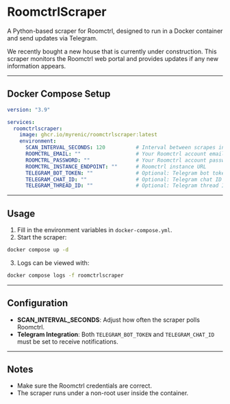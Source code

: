 # RoomctrlScraper

A Python-based scraper for Roomctrl, designed to run in a Docker container and send updates via Telegram.

We recently bought a new house that is currently under construction. This scraper monitors the Roomctrl web portal and provides updates if any new information appears.

---

## Docker Compose Setup

```yaml
version: "3.9"

services:
  roomctrlscraper:
    image: ghcr.io/myrenic/roomctrlscraper:latest
    environment:
      SCAN_INTERVAL_SECONDS: 120          # Interval between scrapes in seconds
      ROOMCTRL_EMAIL: ""                  # Your Roomctrl account email
      ROOMCTRL_PASSWORD: ""               # Your Roomctrl account password
      ROOMCTRL_INSTANCE_ENDPOINT: ""      # Roomctrl instance URL
      TELEGRAM_BOT_TOKEN: ""              # Optional: Telegram bot token for notifications
      TELEGRAM_CHAT_ID: ""                # Optional: Telegram chat ID to receive messages
      TELEGRAM_THREAD_ID: ""              # Optional: Telegram thread ID
````

---

## Usage

1. Fill in the environment variables in `docker-compose.yml`.
2. Start the scraper:

```bash
docker compose up -d
```

3. Logs can be viewed with:

```bash
docker compose logs -f roomctrlscraper
```

---

## Configuration

* **SCAN\_INTERVAL\_SECONDS**: Adjust how often the scraper polls Roomctrl.
* **Telegram Integration**: Both `TELEGRAM_BOT_TOKEN` and `TELEGRAM_CHAT_ID` must be set to receive notifications.

---

## Notes

* Make sure the Roomctrl credentials are correct.
* The scraper runs under a non-root user inside the container.

